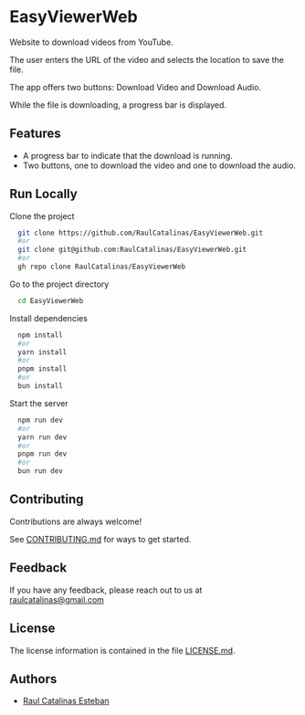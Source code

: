# EasyViewerWeb

Website to download videos from YouTube.

The user enters the URL of the video and selects the location to save the file.

The app offers two buttons: Download Video and Download Audio.

While the file is downloading, a progress bar is displayed.

## Features

- A progress bar to indicate that the download is running.
- Two buttons, one to download the video and one to download the audio.

## Run Locally

Clone the project

```bash
  git clone https://github.com/RaulCatalinas/EasyViewerWeb.git
  #or
  git clone git@github.com:RaulCatalinas/EasyViewerWeb.git
  #or
  gh repo clone RaulCatalinas/EasyViewerWeb
```

Go to the project directory

```bash
  cd EasyViewerWeb
```

Install dependencies

```bash
  npm install
  #or
  yarn install
  #or
  pnpm install
  #or
  bun install
```

Start the server

```bash
  npm run dev
  #or
  yarn run dev
  #or
  pnpm run dev
  #or
  bun run dev
```

## Contributing

Contributions are always welcome!

See [CONTRIBUTING.md](CONTRIBUTING.md) for ways to get started.

## Feedback

If you have any feedback, please reach out to us at <raulcatalinas@gmail.com>

## License

The license information is contained in the file [LICENSE.md](LICENSE.md).

## Authors

- [Raul Catalinas Esteban](https://github.com/RaulCatalinas)
